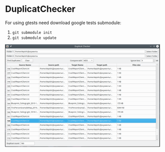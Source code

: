 # DuplicatChecker

For using gtests need download google tests submodule:
1. `git submodule init`
2. `git submodule update`

![App screenshoot](/screenshoot.png)
